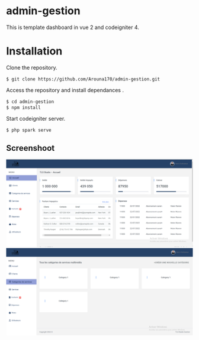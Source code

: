 # admin-gestion
This is template dashboard in vue 2 and codeigniter 4.

# Installation
Clone the repository.
```
$ git clone https://github.com/Arouna170/admin-gestion.git
```
Access the repository and install dependances .
```
$ cd admin-gestion
$ npm install
```
Start codeigniter server.
```
$ php spark serve
```
## Screenshoot

![Dashboard Page ](https://github.com/Arouna170/admin-gestion/blob/main/screenshort/screnshort_1.PNG "Accueil Page")
![Category Page ](https://github.com/Arouna170/admin-gestion/blob/main/screenshort/screenshort_2.PNG "Category Page")

